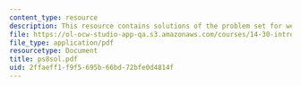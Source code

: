 ```yaml
---
content_type: resource
description: This resource contains solutions of the problem set for week 8.
file: https://ol-ocw-studio-app-qa.s3.amazonaws.com/courses/14-30-introduction-to-statistical-method-in-economics-spring-2006/2ffaeff1f9f5695b66bd72bfe0d4814f_ps8sol.pdf
file_type: application/pdf
resourcetype: Document
title: ps8sol.pdf
uid: 2ffaeff1-f9f5-695b-66bd-72bfe0d4814f
---
```

